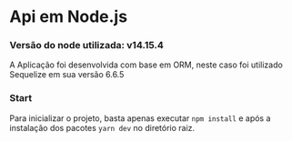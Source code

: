 # Api em Node.js

### Versão do node utilizada: v14.15.4

A Aplicação foi desenvolvida com base em ORM, neste caso foi utilizado Sequelize em sua versão 6.6.5

### Start
Para inicializar o projeto, basta apenas executar ``npm install`` e após a instalação dos pacotes ``yarn dev`` no diretório raiz.
